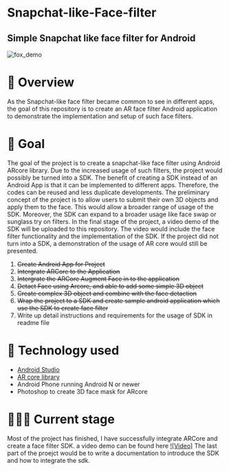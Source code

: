 # Snapchat-like-Face-filter
## Simple Snapchat like face filter for Android

![fox_demo](https://user-images.githubusercontent.com/8307131/160520381-26fafaa2-a118-4959-8adb-5c6fc8da9344.jpeg)

# 📕  Overview
As the Snapchat-like face filter became common to see in different apps, the goal of this repository is to create an AR face filter Android application to demonstrate the implementation and setup of such face filters. 

# 🥅 Goal
The goal of the project is to create a snapchat-like face filter using Android ARcore library. Due to the increased usage of such filters, the project would possibly be turned into a SDK. The benefit of creating a SDK instead of an Android App is that it can be implemented to different apps. Therefore, the codes can be reused and less duplicate developments. 
The preliminary concept of the project is to allow users to submit their own 3D objects and apply them to the face. This would allow a broader range of usage of the SDK. Moreover, the SDK can expand to a broader usage like face swap or sunglass try on filters. 
In the final stage of the project, a video demo of the SDK will be uploaded to this repository. The video would include the face filter functionality and the implementation of the SDK. If the project did not turn into a SDK, a demonstration of the usage of AR core would still be presented. 
1. ~~Create Android App for Project~~
2. ~~Intergrate ARCore to the Application~~
3. ~~Intergrate the ARCore Augment Face in to the application~~
4. ~~Detact Face using Arcore, and able to add some simple 3D object~~
5. ~~Create complex 3D object and combine with the face detaction~~
6. ~~Wrap the project to a SDK and create sample android application which use the SDK to create face filter~~
7. Write up detail instructions and requirements for the usage of SDK in readme file



# 🤖 Technology used 
- [Android Studio](https://developer.android.com/studio)
- [AR core library](https://developers.google.com/ar/develop)
- Android Phone running Android N or newer
- Photoshop to create 3D face mask for ARcore

# 🧑🏻‍💻 Current stage
Most of the project has finished, I have successfully integrate ARCore and create a face filter SDK. 
a video demo can be found here [![Video]](http://www.youtube.com/watch?v=o8Zo42x4ceEE "Video Title")
The last part of the proejct would be to write a documentation to introduce the SDK and how to integrate the sdk.




